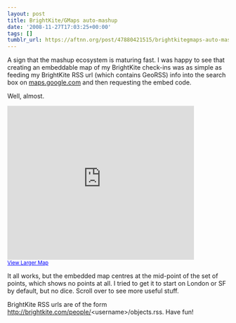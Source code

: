 ```yaml
---
layout: post
title: BrightKite/GMaps auto-mashup
date: '2008-11-27T17:03:25+00:00'
tags: []
tumblr_url: https://aftnn.org/post/47880421515/brightkitegmaps-auto-mashup
---
```

<p>A sign that the mashup ecosystem is maturing fast. I was happy to see that creating an embeddable map of my BrightKite check-ins was as simple as feeding my BrightKite RSS url (which contains GeoRSS) info into the search box on <a href="http://maps.google.com/">maps.google.com</a> and then requesting the embed code.</p>

<p>Well, almost.</p>

<iframe width="425" height="350" frameborder="0" scrolling="no" marginheight="0" marginwidth="0" src="http://maps.google.com/maps?f=q&amp;hl=en&amp;geocode=&amp;q=http:%2F%2Fbrightkite.com%2Fpeople%2Fafternoon%2Fobjects.rss&amp;ie=UTF8&amp;ll=42.410768,-61.238804&amp;spn=18.209215,122.361223&amp;output=embed&amp;s=AARTsJqJ9PJGUhvc6LgS08jymguYQWJYrw"></iframe><br/><small><a href="http://maps.google.com/maps?f=q&amp;hl=en&amp;geocode=&amp;q=http:%2F%2Fbrightkite.com%2Fpeople%2Fafternoon%2Fobjects.rss&amp;ie=UTF8&amp;ll=42.410768,-61.238804&amp;spn=18.209215,122.361223&amp;source=embed" style="color:#0000FF;text-align:left">View Larger Map</a></small>

<p>It all works, but the embedded map centres at the mid-point of the set of points, which shows no points at all. I tried to get it to start on London or SF by default, but no dice. Scroll over to see more useful stuff.</p>

<p>BrightKite RSS urls are of the form <a href="http://brightkite.com/people/">http://brightkite.com/people/</a>&lt;username&gt;/objects.rss. Have fun!</p>
